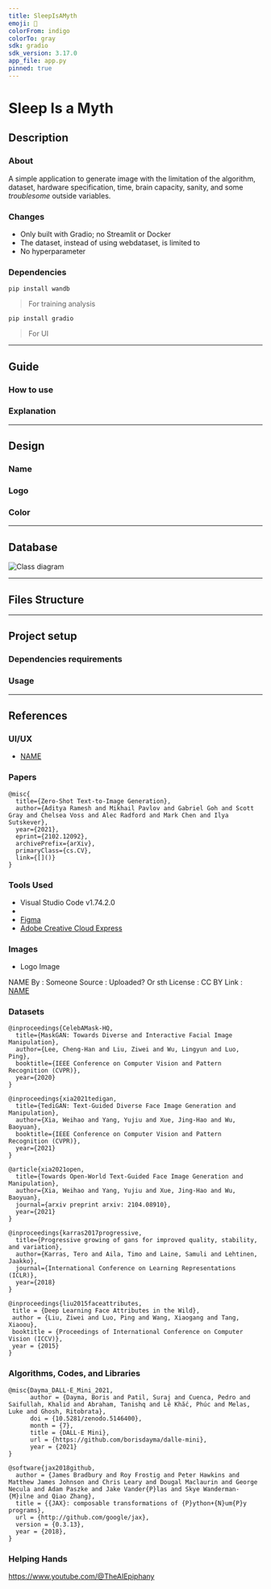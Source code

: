 ```yaml
---
title: SleepIsAMyth
emoji: 🥱
colorFrom: indigo
colorTo: gray
sdk: gradio
sdk_version: 3.17.0
app_file: app.py
pinned: true
---
```


# Sleep Is a Myth

## Description

### About

A simple application to generate image with the limitation of the algorithm, dataset, hardware specification, time, brain capacity, sanity, and some *troublesome* outside variables.

### Changes

- Only built with Gradio; no Streamlit or Docker
- The dataset, instead of using webdataset, is limited to <!-- TODO -->
- No hyperparameter

### Dependencies

`pip install wandb`

> For training analysis

`pip install gradio`

> For UI

---

## Guide

### How to use

<!-- TODO -->

### Explanation

<!-- TODO -->

---

## Design

### Name

<!-- TODO -->

### Logo

<!-- TODO -->

### Color

<!-- TODO -->

---

## Database

![Class diagram](TODO.png)

<!-- TODO -->

---

## Files Structure

<!-- TODO -->

---

## Project setup

### Dependencies requirements

<!-- TODO -->

### Usage

<!-- TODO -->

---

## References

### UI/UX

- [NAME](TODO)

### Papers

```text
@misc{
  title={Zero-Shot Text-to-Image Generation}, 
  author={Aditya Ramesh and Mikhail Pavlov and Gabriel Goh and Scott Gray and Chelsea Voss and Alec Radford and Mark Chen and Ilya Sutskever},
  year={2021},
  eprint={2102.12092},
  archivePrefix={arXiv},
  primaryClass={cs.CV},
  link={[]()}
}
```

### Tools Used

- Visual Studio Code v1.74.2.0
- <!-- TODO -->
- [Figma](https://www.figma.com/)
- [Adobe Creative Cloud Express](https://express.adobe.com/express-apps/logo-maker/)

### Images

- Logo Image

NAME
By		: Someone
Source	: Uploaded? Or sth
License	: CC BY
Link    : [NAME](TODO)

### Datasets

```text
@inproceedings{CelebAMask-HQ,
  title={MaskGAN: Towards Diverse and Interactive Facial Image Manipulation},
  author={Lee, Cheng-Han and Liu, Ziwei and Wu, Lingyun and Luo, Ping},
  booktitle={IEEE Conference on Computer Vision and Pattern Recognition (CVPR)},
  year={2020}
}
```

```text
@inproceedings{xia2021tedigan,
  title={TediGAN: Text-Guided Diverse Face Image Generation and Manipulation},
  author={Xia, Weihao and Yang, Yujiu and Xue, Jing-Hao and Wu, Baoyuan},
  booktitle={IEEE Conference on Computer Vision and Pattern Recognition (CVPR)},
  year={2021}
}

@article{xia2021open,
  title={Towards Open-World Text-Guided Face Image Generation and Manipulation},
  author={Xia, Weihao and Yang, Yujiu and Xue, Jing-Hao and Wu, Baoyuan},
  journal={arxiv preprint arxiv: 2104.08910},
  year={2021}
}

@inproceedings{karras2017progressive,
  title={Progressive growing of gans for improved quality, stability, and variation},
  author={Karras, Tero and Aila, Timo and Laine, Samuli and Lehtinen, Jaakko},
  journal={International Conference on Learning Representations (ICLR)},
  year={2018}
}

@inproceedings{liu2015faceattributes,
 title = {Deep Learning Face Attributes in the Wild},
 author = {Liu, Ziwei and Luo, Ping and Wang, Xiaogang and Tang, Xiaoou},
 booktitle = {Proceedings of International Conference on Computer Vision (ICCV)},
 year = {2015} 
}
```

### Algorithms, Codes, and Libraries

```text
@misc{Dayma_DALL·E_Mini_2021,
      author = {Dayma, Boris and Patil, Suraj and Cuenca, Pedro and Saifullah, Khalid and Abraham, Tanishq and Lê Khắc, Phúc and Melas, Luke and Ghosh, Ritobrata},
      doi = {10.5281/zenodo.5146400},
      month = {7},
      title = {DALL·E Mini},
      url = {https://github.com/borisdayma/dalle-mini},
      year = {2021}
}
```

```text
@software{jax2018github,
  author = {James Bradbury and Roy Frostig and Peter Hawkins and Matthew James Johnson and Chris Leary and Dougal Maclaurin and George Necula and Adam Paszke and Jake Vander{P}las and Skye Wanderman-{M}ilne and Qiao Zhang},
  title = {{JAX}: composable transformations of {P}ython+{N}um{P}y programs},
  url = {http://github.com/google/jax},
  version = {0.3.13},
  year = {2018},
}
```

### Helping Hands

https://www.youtube.com/@TheAIEpiphany